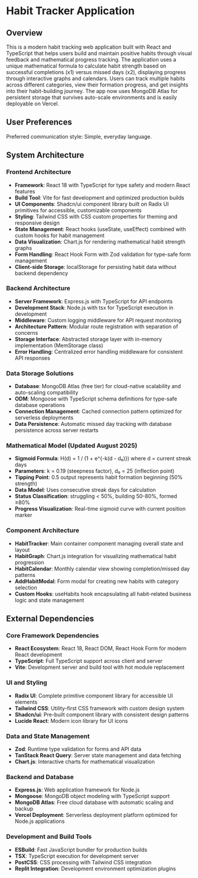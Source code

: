 # Habit Tracker Application

## Overview

This is a modern habit tracking web application built with React and TypeScript that helps users build and maintain positive habits through visual feedback and mathematical progress tracking. The application uses a unique mathematical formula to calculate habit strength based on successful completions (x1) versus missed days (x2), displaying progress through interactive graphs and calendars. Users can track multiple habits across different categories, view their formation progress, and get insights into their habit-building journey. The app now uses MongoDB Atlas for persistent storage that survives auto-scale environments and is easily deployable on Vercel.

## User Preferences

Preferred communication style: Simple, everyday language.

## System Architecture

### Frontend Architecture
- **Framework**: React 18 with TypeScript for type safety and modern React features
- **Build Tool**: Vite for fast development and optimized production builds
- **UI Components**: Shadcn/ui component library built on Radix UI primitives for accessible, customizable components
- **Styling**: Tailwind CSS with CSS custom properties for theming and responsive design
- **State Management**: React hooks (useState, useEffect) combined with custom hooks for habit management
- **Data Visualization**: Chart.js for rendering mathematical habit strength graphs
- **Form Handling**: React Hook Form with Zod validation for type-safe form management
- **Client-side Storage**: localStorage for persisting habit data without backend dependency

### Backend Architecture
- **Server Framework**: Express.js with TypeScript for API endpoints
- **Development Stack**: Node.js with tsx for TypeScript execution in development
- **Middleware**: Custom logging middleware for API request monitoring
- **Architecture Pattern**: Modular route registration with separation of concerns
- **Storage Interface**: Abstracted storage layer with in-memory implementation (MemStorage class)
- **Error Handling**: Centralized error handling middleware for consistent API responses

### Data Storage Solutions
- **Database**: MongoDB Atlas (free tier) for cloud-native scalability and auto-scaling compatibility
- **ODM**: Mongoose with TypeScript schema definitions for type-safe database operations
- **Connection Management**: Cached connection pattern optimized for serverless deployments
- **Data Persistence**: Automatic missed day tracking with database persistence across server restarts

### Mathematical Model (Updated August 2025)
- **Sigmoid Formula**: H(d) = 1 / (1 + e^{-k(d - d₀)}) where d = current streak days
- **Parameters**: k = 0.19 (steepness factor), d₀ = 25 (inflection point)
- **Tipping Point**: 0.5 output represents habit formation beginning (50% strength)
- **Data Model**: Uses consecutive streak days for calculation
- **Status Classification**: struggling < 50%, building 50-80%, formed ≥80%
- **Progress Visualization**: Real-time sigmoid curve with current position marker

### Component Architecture
- **HabitTracker**: Main container component managing overall state and layout
- **HabitGraph**: Chart.js integration for visualizing mathematical habit progression
- **HabitCalendar**: Monthly calendar view showing completion/missed day patterns
- **AddHabitModal**: Form modal for creating new habits with category selection
- **Custom Hooks**: useHabits hook encapsulating all habit-related business logic and state management

## External Dependencies

### Core Framework Dependencies
- **React Ecosystem**: React 18, React DOM, React Hook Form for modern React development
- **TypeScript**: Full TypeScript support across client and server
- **Vite**: Development server and build tool with hot module replacement

### UI and Styling
- **Radix UI**: Complete primitive component library for accessible UI elements
- **Tailwind CSS**: Utility-first CSS framework with custom design system
- **Shadcn/ui**: Pre-built component library with consistent design patterns
- **Lucide React**: Modern icon library for UI icons

### Data and State Management
- **Zod**: Runtime type validation for forms and API data
- **TanStack React Query**: Server state management and data fetching
- **Chart.js**: Interactive charts for mathematical visualization

### Backend and Database
- **Express.js**: Web application framework for Node.js
- **Mongoose**: MongoDB object modeling with TypeScript support
- **MongoDB Atlas**: Free cloud database with automatic scaling and backup
- **Vercel Deployment**: Serverless deployment platform optimized for Node.js applications

### Development and Build Tools
- **ESBuild**: Fast JavaScript bundler for production builds
- **TSX**: TypeScript execution for development server
- **PostCSS**: CSS processing with Tailwind CSS integration
- **Replit Integration**: Development environment optimization plugins